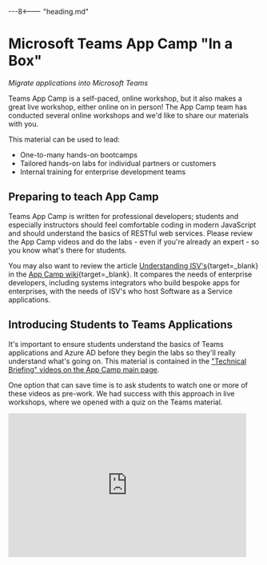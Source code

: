 ---8<--- "heading.md"

<!-- Announcement box float right
<div style="width:300px; float: right; padding: 10px; border-width: 1px; border: 2px solid black;">
<img src="/app-camp/assets/microsoftteams_appcamp-webheader.png"
     style="" />
Please join us for a free App Camp webinar on October 20, 2022 from 8-9am PDT! You'll meet the App Camp team and begin your journey to extending your app to Microsoft Teams and monetizing it in the Teams App Store and Microsoft App Source! Registration is open at <a href="https://aka.ms/TeamsAppCamp" target="_blank">https://aka.ms/TeamsAppCamp</a>. See you there!
</div>
-->

# Microsoft Teams App Camp "In a Box"

_Migrate applications into Microsoft Teams_

Teams App Camp is a self-paced, online workshop, but it also makes a great live workshop, either online on in person! The App Camp team has conducted several online workshops and we'd like to share our materials with you.

This material can be used to lead:

 * One-to-many hands-on bootcamps
 * Tailored hands-on labs for individual partners or customers
 * Internal training for enterprise development teams

## Preparing to teach App Camp

Teams App Camp is written for professional developers; students and especially instructors should feel comfortable coding in modern JavaScript and should understand the basics of RESTful web services. Please review the App Camp videos and do the labs - even if you're already an expert - so you know what's there for students.

You may also want to review the article [Understanding ISV's](https://github.com/microsoft/app-camp/wiki/Understanding-ISV's){target=_blank} in the [App Camp wiki](https://github.com/microsoft/app-camp/wiki/App-Camp-Wiki){target=_blank}. It compares the needs of enterprise developers, including systems integrators who build bespoke apps for enterprises, with the needs of ISV's who host Software as a Service applications.

## Introducing Students to Teams Applications

It's important to ensure students understand the basics of Teams applications and Azure AD before they begin the labs so they'll really understand what's going on. This material is contained in the ["Technical Briefing" videos on the App Camp main page](http://devpoint19.lab/app-camp/#video-briefings).

One option that can save time is to ask students to watch one or more of these videos as pre-work. We had success with this approach in live workshops, where we opened with a quiz on the Teams material.



<iframe src="https://onedrive.live.com/embed?resid=D6091E8599A50F25%21550&amp;authkey=%21AKx_0iV3jSJYdW4&amp;em=2&amp;wdAr=1.7777777777777777" width="476px" height="288px" frameborder="0">This is an embedded <a target="_blank" href="https://office.com">Microsoft Office</a> presentation, powered by <a target="_blank" href="https://office.com/webapps">Office</a>.</iframe>